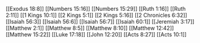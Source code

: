 [[Exodus 18:8]]
[[Numbers 15:16]]
[[Numbers 15:29]]
[[Ruth 1:16]]
[[Ruth 2:11]]
[[1 Kings 10:1]]
[[2 Kings 5:1]]
[[2 Kings 5:16]]
[[2 Chronicles 6:32]]
[[Isaiah 56:3]]
[[Isaiah 56:6]]
[[Isaiah 56:7]]
[[Isaiah 60:1]]
[[Jeremiah 3:17]]
[[Matthew 2:1]]
[[Matthew 8:5]]
[[Matthew 8:10]]
[[Matthew 12:42]]
[[Matthew 15:22]]
[[Luke 17:18]]
[[John 12:20]]
[[Acts 8:27]]
[[Acts 10:1]]
